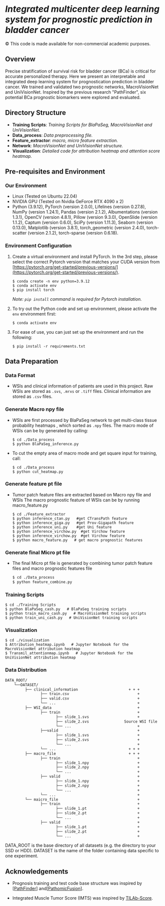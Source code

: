 # ***Integrated multicenter deep learning system for prognostic prediction in bladder cancer***

© This code is made available for non-commercial academic purposes. 

## Overview
Precise stratification of survival risk for bladder cancer (BCa) is critical for accurate personalized therapy. Here we present an interpretable and  integrated deep learning system for prognostication prediction in bladder cancer. We trained and validated two prognostic networks, MacroVisionNet and UniVisionNet. Inspired by the previous research "PathFinder", six potential BCa prognostic biomarkers were explored and evaluated.

## Directory Structure


* **Training Scripts**: *Training Scripts for BlaPaSeg, MacroVisionNet and UniVisionNet.*
* **Data_process**: *Data preprocessing file.*
* **Feature_extractor**: *macro, micro feature extraction.*
* **Network**: *MacroVisionNet and UniVisionNet  structure.*
* **Visualization**: *Detailed code for  attribution heatmap and  attention score heatmap.*


## Pre-requisites and Environment

### Our Environment
* Linux (Tested on Ubuntu 22.04)
* NVIDIA GPU (Tested on Nvidia GeForce RTX 4090 x 2)
* Python (3.9.12), PyTorch (version 2.0.0), Lifelines (version 0.27.8), NumPy (version 1.24.1), Pandas (version 2.1.2), Albumentations (version 1.3.1), OpenCV (version 4.8.1), Pillow (version 9.3.0), OpenSlide (version 1.1.2), Captum (version 0.6.0), SciPy (version 1.11.3), Seaborn (version 0.13.0), Matplotlib (version 3.8.1), torch_geometric (version 2.4.0), torch-scatter (version 2.1.2), torch-sparse (version 0.6.18).
### Environment Configuration
1. Create a virtual environment and install PyTorch. In the 3rd step, please select the correct Pytorch version that matches your CUDA version from [https://pytorch.org/get-started/previous-versions/](https://pytorch.org/get-started/previous-versions/).
   ```
   $ conda create -n env python=3.9.12
   $ conda activate env
   $ pip install torch
   ```
      *Note:  `pip install` command is required for Pytorch installation.*
   
2. To try out the Python code and set up environment, please activate the `env` environment first:

   ``` shell
   $ conda activate env
   ```
3. For ease of use, you can just set up the environment and run the following:
   ``` shell
   $ pip install -r requirements.txt
   ```

## Data Preparation

### Data Format
* WSIs and clinical information of patients are used in this project. Raw WSIs are stored as ```.svs```, ```.mrxs``` or ```.tiff``` files. Clinical information are stored as ```.csv``` files. 

### Generate Macro npy file

* WSIs are first processed by BlaPaSeg network to get multi-class tissue probability heatmaps , which sorted as ```.npy``` files.
  The macro mode of WSIs can be by generated by calling:

    ``` shell
    $ cd ./Data_process
    $ python BlaPaSeg_inference.py
    ```
* To cut the empty area of macro mode and get square input for training, call:
    ``` shell
    $ cd ./Data_process
    $ python cut_heatmap.py
    ```

### Generate feature pt file

* Tumor patch feature files are extracted based on Macro npy file and WSIs
  The  macro prognostic  feature of WSIs can be by running macro_feature.py 

    ``` shell
    $ cd ./Feature_extractor
    $ python inference_ctan.py   #get CTransPath feature
    $ python inference_giga.py   #get Prov-Gigapath feature
    $ python inference_uni.py    #get Uni feature
    $ python inference_virchow.py  #get Virchow feature
    $ python inference_virchow.py  #get Virchow feature
    $ python macro_feature.py   # get macro prognostic features
    
    ```
  

### Generate final Micro pt file

* The final Micro pt file is generated by combining tumor patch feature files and macro prognostic features file

  ```bash
  $ cd ./Data_process
  $ python feature_combine.py
  ```

### Training Scripts

```shell
$ cd ./Training Scripts
$ python BlaPaSeg_cash.py   # BlaPaSeg training scripts 
$ python train_macro_cash.py   # MacroVisionNet training scripts 
$ python train_uni_cash.py   # UniVisionNet training scripts 
```

### Visualization

```shell
$ cd ./visualization
$ Attribution_heatmap.ipynb   # Jupyter Notebook for the  MacroVisionNet attribution heatmap
$ Transmil_attentionmap.ipynb   # Jupyter Notebook for the  UniVisionNet attribution heatmap
```


### Data Distribution

```bash
DATA_ROOT/
    └──DATASET/
         ├── clinical_information                       + + + 
                ├── train.csv                               +
                ├── valid.csv                               +
                └── ...                                     +
         ├── WSI_data                                       +
                ├── train                                   +
                       ├── slide_1.svs                      +
                       ├── slide_2.svs                Source WSI file
                       └── ...                              +
                ├──valid                                    +
                       ├── slide_1.svs                      +
                       ├── slide_2.svs                      +
                       └── ...                              +
                └── ...                                 + + +
         ├── macro_file                                 + + +
                ├── train                                   +
                       ├── slide_1.npy                      +
                       ├── slide_2.npy                      +
                       └── ...                              +
                ├── valid                                   +
                       ├── slide_1.npy                      +
                       ├── slide_2.npy                      +
                       └── ...                              +
                └── ...                                     +
         └── maicro_file                                    +
                ├── train                                   +
                       ├── slide_1.pt                       +
                       ├── slide_2.pt                       +
                       └── ...                              +
                ├── valid                                   +
                       ├── slide_1.pt                       +
                       ├── slide_2.pt                       +
                       └── ...                              +            
```
DATA_ROOT is the base directory of all datasets (e.g. the directory to your SSD or HDD). DATASET is the name of the folder containing data specific to one experiment.


## Acknowledgements
- Prognosis training and test code base structure was inspired by [[PathFinder](https://github.com/Biooptics2021/PathFinder)] and[[PathomicFusion](https://github.com/mahmoodlab/PathomicFusion)].

- Integrated Muscle Tumor Score (IMTS) was inspired by [TILAb-Score](https://github.com/TissueImageAnalytics/TILAb-Score).

  



